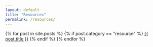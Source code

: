 ```yaml
---
layout: default
title: "Resources"
permalink: /resources/
---
```


{% for post in site.posts %}
   {% if post.category == "resource" %}
       <a href="{{ post.url }}">{{ post.title }}</a>
   {% endif %}
{% endfor %}